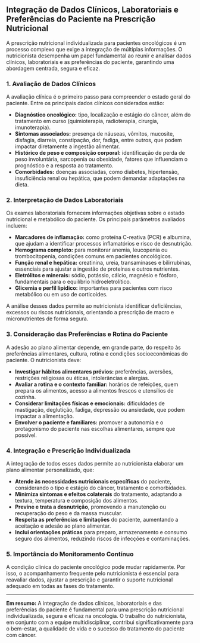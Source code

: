 
## Integração de Dados Clínicos, Laboratoriais e Preferências do Paciente na Prescrição Nutricional

A prescrição nutricional individualizada para pacientes oncológicos é um processo complexo que exige a integração de múltiplas informações. O nutricionista desempenha um papel fundamental ao reunir e analisar dados clínicos, laboratoriais e as preferências do paciente, garantindo uma abordagem centrada, segura e eficaz.

### 1. Avaliação de Dados Clínicos

A avaliação clínica é o primeiro passo para compreender o estado geral do paciente. Entre os principais dados clínicos considerados estão:

- **Diagnóstico oncológico:** tipo, localização e estágio do câncer, além do tratamento em curso (quimioterapia, radioterapia, cirurgia, imunoterapia).
- **Sintomas associados:** presença de náuseas, vômitos, mucosite, disfagia, diarreia, constipação, dor, fadiga, entre outros, que podem impactar diretamente a ingestão alimentar.
- **Histórico de peso e composição corporal:** identificação de perda de peso involuntária, sarcopenia ou obesidade, fatores que influenciam o prognóstico e a resposta ao tratamento.
- **Comorbidades:** doenças associadas, como diabetes, hipertensão, insuficiência renal ou hepática, que podem demandar adaptações na dieta.

### 2. Interpretação de Dados Laboratoriais

Os exames laboratoriais fornecem informações objetivas sobre o estado nutricional e metabólico do paciente. Os principais parâmetros avaliados incluem:

- **Marcadores de inflamação:** como proteína C-reativa (PCR) e albumina, que ajudam a identificar processos inflamatórios e risco de desnutrição.
- **Hemograma completo:** para monitorar anemia, leucopenia ou trombocitopenia, condições comuns em pacientes oncológicos.
- **Função renal e hepática:** creatinina, ureia, transaminases e bilirrubinas, essenciais para ajustar a ingestão de proteínas e outros nutrientes.
- **Eletrólitos e minerais:** sódio, potássio, cálcio, magnésio e fósforo, fundamentais para o equilíbrio hidroeletrolítico.
- **Glicemia e perfil lipídico:** importantes para pacientes com risco metabólico ou em uso de corticoides.

A análise desses dados permite ao nutricionista identificar deficiências, excessos ou riscos nutricionais, orientando a prescrição de macro e micronutrientes de forma segura.

### 3. Consideração das Preferências e Rotina do Paciente

A adesão ao plano alimentar depende, em grande parte, do respeito às preferências alimentares, cultura, rotina e condições socioeconômicas do paciente. O nutricionista deve:

- **Investigar hábitos alimentares prévios:** preferências, aversões, restrições religiosas ou éticas, intolerâncias e alergias.
- **Avaliar a rotina e o contexto familiar:** horários de refeições, quem prepara os alimentos, acesso a alimentos frescos e utensílios de cozinha.
- **Considerar limitações físicas e emocionais:** dificuldades de mastigação, deglutição, fadiga, depressão ou ansiedade, que podem impactar a alimentação.
- **Envolver o paciente e familiares:** promover a autonomia e o protagonismo do paciente nas escolhas alimentares, sempre que possível.

### 4. Integração e Prescrição Individualizada

A integração de todos esses dados permite ao nutricionista elaborar um plano alimentar personalizado, que:

- **Atende às necessidades nutricionais específicas** do paciente, considerando o tipo e estágio do câncer, tratamento e comorbidades.
- **Minimiza sintomas e efeitos colaterais** do tratamento, adaptando a textura, temperatura e composição dos alimentos.
- **Previne e trata a desnutrição**, promovendo a manutenção ou recuperação do peso e da massa muscular.
- **Respeita as preferências e limitações** do paciente, aumentando a aceitação e adesão ao plano alimentar.
- **Inclui orientações práticas** para preparo, armazenamento e consumo seguro dos alimentos, reduzindo riscos de infecções e contaminações.

### 5. Importância do Monitoramento Contínuo

A condição clínica do paciente oncológico pode mudar rapidamente. Por isso, o acompanhamento frequente pelo nutricionista é essencial para reavaliar dados, ajustar a prescrição e garantir o suporte nutricional adequado em todas as fases do tratamento.

---

**Em resumo:** A integração de dados clínicos, laboratoriais e das preferências do paciente é fundamental para uma prescrição nutricional individualizada, segura e eficaz na oncologia. O trabalho do nutricionista, em conjunto com a equipe multidisciplinar, contribui significativamente para o bem-estar, a qualidade de vida e o sucesso do tratamento do paciente com câncer.
```
